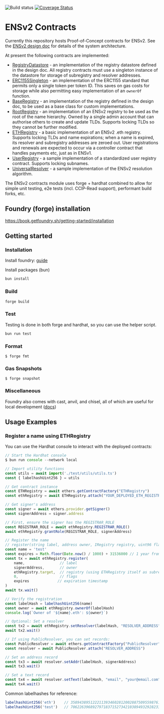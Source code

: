 ![Build status](https://github.com/ensdomains/namechain/actions/workflows/main.yml/badge.svg?branch=main)
[![Coverage Status](https://coveralls.io/repos/github/ensdomains/namechain/badge.svg?branch=main)](https://coveralls.io/github/ensdomains/namechain?branch=main)

# ENSv2 Contracts

Currently this repository hosts Proof-of-Concept contracts for ENSv2. See the [ENSv2 design doc](http://go.ens.xyz/ensv2) for details of the system architecture.

At present the following contracts are implemented:

- [RegistryDatastore](src/registry/RegistryDatastore.sol) - an implementation of the registry datastore defined in the design doc. All registry contracts must use a singleton instance of the datastore for storage of subregistry and resolver addresses.
- [ERC1155Singleton](src/registry/ERC1155Singleton.sol) - an implementation of the ERC1155 standard that permits only a single token per token ID. This saves on gas costs for storage while also permitting easy implementation of an `ownerOf` function.
- [BaseRegistry](src/registry/BaseRegistry.sol) - an implementation of the registry defined in the design doc, to be used as a base class for custom implementations.
- [RootRegistry](src/registry/RootRegistry.sol) - an implementation of an ENSv2 registry to be used as the root of the name hierarchy. Owned by a single admin account that can authorise others to create and update TLDs. Supports locking TLDs so they cannot be further modified.
- [ETHRegistry](src/registry/ETHRegistry.sol) - a basic implementation of an ENSv2 .eth registry. Supports locking TLDs and name expirations; when a name is expired, its resolver and subregistry addresses are zeroed out. User registrations and renewals are expected to occur via a controller contract that handles payments etc, just as in ENSv1.
- [UserRegistry](src/registry/UserRegistry.sol) - a sample implementation of a standardized user registry contract. Supports locking subnames.
- [UniversalResolver](src/utils/UniversalResolver.sol) - a sample implementation of the ENSv2 resolution algorithm.

The ENSv2 contracts module uses forge + hardhat combined to allow for simple unit testing, e2e tests (incl. CCIP-Read support), performant build forks, etc.

## Foundry (forge) installation

https://book.getfoundry.sh/getting-started/installation

## Getting started

### Installation

Install foundry: [guide](https://book.getfoundry.sh/getting-started/installation)

Install packages (bun)

```sh
bun install
```

### Build

```sh
forge build
```

### Test

Testing is done in both forge and hardhat, so you can use the helper script.

```sh
bun run test
```

### Format

```shell
$ forge fmt
```

### Gas Snapshots

```shell
$ forge snapshot
```

### Miscellaneous

Foundry also comes with cast, anvil, and chisel, all of which are useful for local development ([docs](https://book.getfoundry.sh/))

## Usage Examples

### Register a name using ETHRegistry

You can use the Hardhat console to interact with the deployed contracts:

```typescript
// Start the Hardhat console
$ bun run console --network local

// Import utility functions
const utils = await import('./test/utils/utils.ts')
const { labelhashUint256 } = utils

// Get contract instance
const ETHRegistry = await ethers.getContractFactory("ETHRegistry")
const ethRegistry = await ETHRegistry.attach("YOUR_DEPLOYED_ETH_REGISTRY_ADDRESS")

// Get signer's address
const signer = await ethers.provider.getSigner()
const signerAddress = signer.address

// First, ensure the signer has the REGISTRAR_ROLE
const REGISTRAR_ROLE = await ethRegistry.REGISTRAR_ROLE()
await ethRegistry.grantRole(REGISTRAR_ROLE, signerAddress)

// Register the name
// register(string label, address owner, IRegistry registry, uint96 flags, uint64 expires)
const name = 'test'
const expires = Math.floor(Date.now() / 1000) + 31536000 // 1 year from now
const tx = await ethRegistry.register(
    name,                // label
    signerAddress,       // owner
    ethRegistry.target,  // registry (using ETHRegistry itself as subregistry)
    0,                   // flags
    expires             // expiration timestamp
)
await tx.wait()

// Verify the registration
const labelHash = labelhashUint256(name)
const owner = await ethRegistry.ownerOf(labelHash)
console.log(`Owner of '${name}.eth': ${owner}`)

// Optional: Set a resolver
const tx2 = await ethRegistry.setResolver(labelHash, "RESOLVER_ADDRESS")
await tx2.wait()

// If using PublicResolver, you can set records:
const PublicResolver = await ethers.getContractFactory("PublicResolver")
const resolver = await PublicResolver.attach("RESOLVER_ADDRESS")

// Set an address record
const tx3 = await resolver.setAddr(labelHash, signerAddress)
await tx3.wait()

// Set a text record
const tx4 = await resolver.setText(labelHash, "email", "your@email.com")
await tx4.wait()
```

Common labelhashes for reference:
```typescript
labelhashUint256('eth')    // 35894389512221139346028120028875095598761990588366713962827482865185691260912n
labelhashUint256('test')   // 70622639689279718371527342103894932928233838121221666359043189029713682937432n
```
